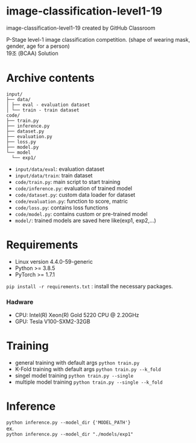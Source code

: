 # image-classification-level1-19
image-classification-level1-19 created by GitHub Classroom

P-Stage level-1 image classification competition. (shape of wearing mask, gender, age for a person)<br>
19조 (BCAA) Solution

# Archive contents
```
input/
├── data/
│ ├── eval - evaluation dataset
│ └── train - train dataset
code/
├── train.py
├── inference.py
├── dataset.py
├── evaluation.py
├── loss.py
├── model.py
└── model
  └── exp1/
```
- `input/data/eval`: evaluation dataset
- `input/data/train`: train dataset
- `code/train.py`: main script to start training
- `code/inference.py`: evaluation of trained model
- `code/dataset.py`: custom data loader for dataset
- `code/evaluation.py`: function to score, matric
- `code/loss.py`: contains loss functions
- `code/model.py`: contains custom or pre-trained model
- `model/`: trained models are saved here like(exp1, exp2,...)

# Requirements
- Linux version 4.4.0-59-generic
- Python >= 3.8.5
- PyTorch >= 1.7.1

`pip install -r requirements.txt` : install the necessary packages.

### Hadware
- CPU: Intel(R) Xeon(R) Gold 5220 CPU @ 2.20GHz
- GPU: Tesla V100-SXM2-32GB

# Training
- general training with default args ```python train.py```
- K-Fold training with default args ```python train.py --k_fold```
- singel model training ```python train.py --single```
- multiple model training ```python train.py --single --k_fold```

# Inference
```python inference.py --model_dir {'MODEL_PATH'}```
<br>ex. <br>
`python inference.py --model_dir "./models/exp1"`
